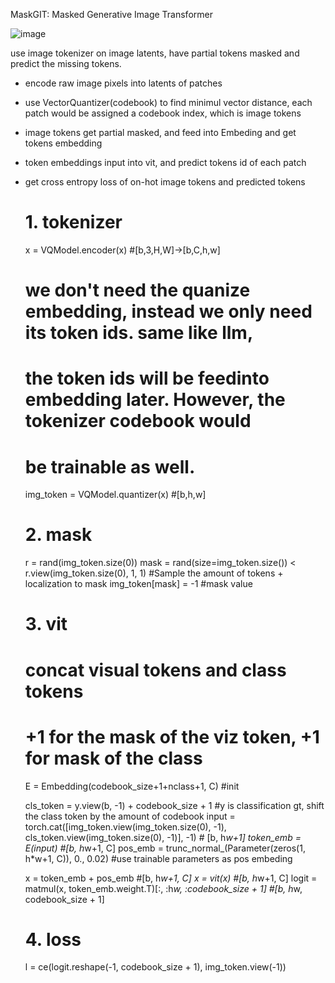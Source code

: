 MaskGIT: Masked Generative Image Transformer

![image](https://github.com/user-attachments/assets/04723d00-0575-4d59-ac5d-1d4ee4f19b3e)


use image tokenizer on image latents, have partial tokens masked and predict the missing tokens.
- encode raw image pixels into latents of patches
- use VectorQuantizer(codebook) to find minimul vector distance, each patch would be assigned a codebook index, which
  is image tokens
- image tokens get partial masked, and feed into Embeding and get tokens embedding
- token embeddings input into vit, and predict tokens id of each patch
- get cross entropy loss of on-hot image tokens and predicted tokens


    # 1. tokenizer
    x = VQModel.encoder(x) #[b,3,H,W]->[b,C,h,w]
    # we don't need the quanize embedding, instead we only need its token ids. same like llm,
    # the token ids will be feedinto embedding later. However, the tokenizer codebook would
    # be trainable as well. 
    img_token = VQModel.quantizer(x) #[b,h,w]
    
    # 2. mask 
    r = rand(img_token.size(0))
    mask = rand(size=img_token.size()) < r.view(img_token.size(0), 1, 1) #Sample the amount of tokens + localization to mask
    img_token[mask] = -1 #mask value

    # 3. vit
    # concat visual tokens and class tokens
    # +1 for the mask of the viz token, +1 for mask of the class
    E = Embedding(codebook_size+1+nclass+1, C)  #init

    cls_token = y.view(b, -1) + codebook_size + 1 #y is classification gt, shift the class token by the amount of codebook
    input = torch.cat([img_token.view(img_token.size(0), -1), cls_token.view(img_token.size(0), -1)], -1)   # [b, h*w+1]
    token_emb = E(input) #[b, h*w+1, C]
    pos_emb = trunc_normal_(Parameter(zeros(1, h*w+1, C)), 0., 0.02) #use trainable parameters as pos embeding
    
    x = token_emb + pos_emb #[b, h*w+1, C]
    x = vit(x) #[b, h*w+1, C]
    logit = matmul(x, token_emb.weight.T)[:, :h*w, :codebook_size + 1] #[b, h*w, codebook_size + 1]
    
    # 4. loss
    l = ce(logit.reshape(-1, codebook_size + 1), img_token.view(-1))
